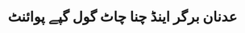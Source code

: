 ---
title: "عدنان برگر اینڈ چنا چاٹ گول گپے پوائنٹ"
url: /karachi/dnn-brgr-yndd-chn-chtt-gwl-gpy-pwy-ntt/
shop: bakery
---